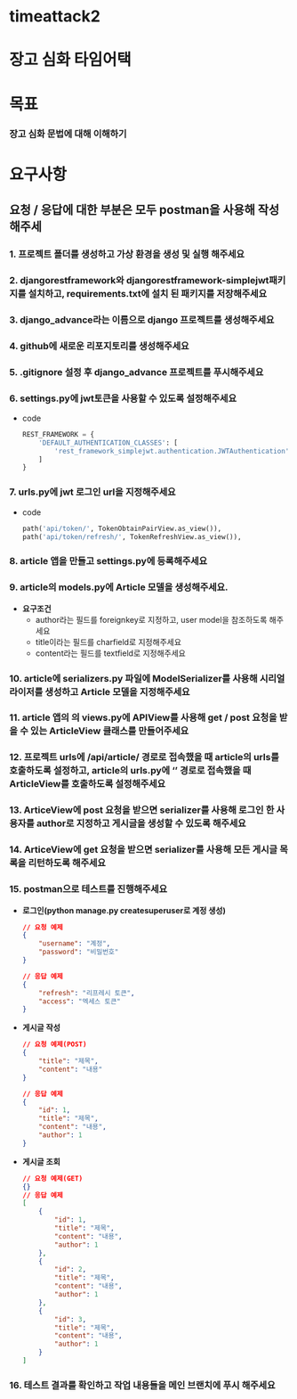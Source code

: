 # timeattack2

# 장고 심화 타임어택

# 목표

### 장고 심화 문법에 대해 이해하기

# 요구사항

## 요청 / 응답에 대한 부분은 모두 postman을 사용해 작성해주세

### 1. 프로젝트 폴더를 생성하고 가상 환경을 생성 및 실행 해주세요

### 2. djangorestframework와 djangorestframework-simplejwt패키지를 설치하고, requirements.txt에 설치 된 패키지를 저장해주세요

### 3. django_**advance**라는 이름으로 django 프로젝트를 생성해주세요

### 4. github에  새로운 리포지토리를 생성해주세요

### 5.  .gitignore 설정 후 django_**advance** 프로젝트를 푸시해주세요

### 6. settings.py에 jwt토큰을 사용할 수 있도록 설정해주세요

- code
    
    ```python
    REST_FRAMEWORK = {
        'DEFAULT_AUTHENTICATION_CLASSES': [
            'rest_framework_simplejwt.authentication.JWTAuthentication'
        ]
    }
    ```
    

### 7. urls.py에 jwt 로그인 url을 지정해주세요

- code
    
    ```python
    path('api/token/', TokenObtainPairView.as_view()),
    path('api/token/refresh/', TokenRefreshView.as_view()),
    ```
    

### 8. article 앱을 만들고 settings.py에 등록해주세요

### 9. article의 models.py에  Article 모델을 생성해주세요.

- **요구조건**
    - author라는 필드를 foreignkey로 지정하고, user model을 참조하도록 해주세요
    - title이라는 필드를 charfield로 지정해주세요
    - content라는 필드를 textfield로 지정해주세요

### 10. article에 serializers.py 파일에 ModelSerializer를 사용해 시리얼라이저를 생성하고 Article 모델을 지정해주세요

### 11. article 앱의 의 views.py에 APIView를 사용해 get / post 요청을 받을 수 있는 ArticleView 클래스를 만들어주세요

### 12. 프로젝트 urls에 /api/article/ 경로로 접속했을 때 article의 urls를 호출하도록 설정하고, article의 urls.py에 ‘’ 경로로 접속했을 때 ArticleView를 호출하도록 설정해주세요

### 13. ArticeView에 post 요청을 받으면 serializer를 사용해 로그인 한 사용자를 author로 지정하고 게시글을 생성할 수 있도록 해주세요

### 14. ArticeView에 get 요청을 받으면 serializer를 사용해 모든 게시글 목록을 리턴하도록 해주세요

### 15. postman으로 테스트를 진행해주세요

- **로그인(python manage.py createsuperuser로 계정 생성)**
    
    ```json
    // 요청 예제
    {
        "username": "계정",
        "password": "비밀번호"
    }
    
    // 응답 예제
    {
        "refresh": "리프레시 토큰",
        "access": "엑세스 토큰"
    }
    ```
    
- **게시글 작성**
    
    ```json
    // 요청 예제(POST)
    {
        "title": "제목",
        "content": "내용"
    }
    
    // 응답 예제
    {
        "id": 1,
        "title": "제목",
        "content": "내용",
        "author": 1
    }
    ```
    
- **게시글 조회**
    
    ```json
    // 요청 예제(GET)
    {}
    // 응답 예제
    [
        {
            "id": 1,
            "title": "제목",
            "content": "내용",
            "author": 1
        },
        {
            "id": 2,
            "title": "제목",
            "content": "내용",
            "author": 1
        },
        {
            "id": 3,
            "title": "제목",
            "content": "내용",
            "author": 1
        }
    ]
    ```
    

### 16. 테스트 결과를 확인하고 작업 내용들을 메인 브랜치에 푸시 해주세요
